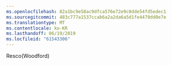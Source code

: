 ```yaml
---
ms.openlocfilehash: 82a1bc9e58ac9dfca576e72e9c0dde54fd5edec1
ms.sourcegitcommit: 483c777a1537ccab6a2a2da6a5d1fe4470dd0e7e
ms.translationtype: MT
ms.contentlocale: ko-KR
ms.lasthandoff: 06/19/2019
ms.locfileid: "61543306"
---
```

Resco(Woodford)
